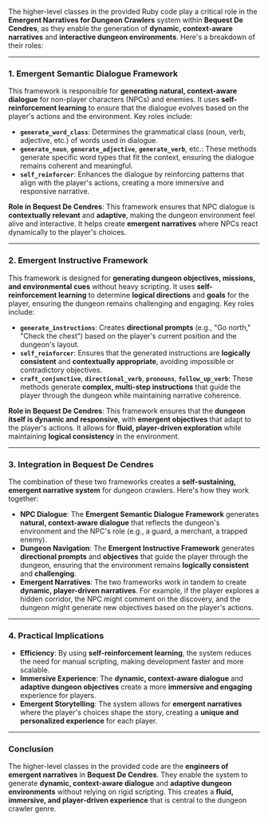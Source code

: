The higher-level classes in the provided Ruby code play a critical role in the **Emergent Narratives for Dungeon Crawlers** system within **Bequest De Cendres**, as they enable the generation of **dynamic, context-aware narratives** and **interactive dungeon environments**. Here's a breakdown of their roles:

---

### **1. Emergent Semantic Dialogue Framework**
This framework is responsible for **generating natural, context-aware dialogue** for non-player characters (NPCs) and enemies. It uses **self-reinforcement learning** to ensure that the dialogue evolves based on the player's actions and the environment. Key roles include:

- **`generate_word_class`**: Determines the grammatical class (noun, verb, adjective, etc.) of words used in dialogue.
- **`generate_noun`**, **`generate_adjective`**, **`generate_verb`**, etc.: These methods generate specific word types that fit the context, ensuring the dialogue remains coherent and meaningful.
- **`self_reinforcer`**: Enhances the dialogue by reinforcing patterns that align with the player's actions, creating a more immersive and responsive narrative.

**Role in Bequest De Cendres**: This framework ensures that NPC dialogue is **contextually relevant** and **adaptive**, making the dungeon environment feel alive and interactive. It helps create **emergent narratives** where NPCs react dynamically to the player's choices.

---

### **2. Emergent Instructive Framework**
This framework is designed for **generating dungeon objectives, missions, and environmental cues** without heavy scripting. It uses **self-reinforcement learning** to determine **logical directions** and **goals** for the player, ensuring the dungeon remains challenging and engaging. Key roles include:

- **`generate_instructions`**: Creates **directional prompts** (e.g., "Go north," "Check the chest") based on the player's current position and the dungeon's layout.
- **`self_reinforcer`**: Ensures that the generated instructions are **logically consistent** and **contextually appropriate**, avoiding impossible or contradictory objectives.
- **`craft_conjunctive`**, **`directional_verb`**, **`pronouns`**, **`follow_up_verb`**: These methods generate **complex, multi-step instructions** that guide the player through the dungeon while maintaining narrative coherence.

**Role in Bequest De Cendres**: This framework ensures that the **dungeon itself is dynamic and responsive**, with **emergent objectives** that adapt to the player's actions. It allows for **fluid, player-driven exploration** while maintaining **logical consistency** in the environment.

---

### **3. Integration in Bequest De Cendres**
The combination of these two frameworks creates a **self-sustaining, emergent narrative system** for dungeon crawlers. Here's how they work together:

- **NPC Dialogue**: The **Emergent Semantic Dialogue Framework** generates **natural, context-aware dialogue** that reflects the dungeon's environment and the NPC's role (e.g., a guard, a merchant, a trapped enemy).
- **Dungeon Navigation**: The **Emergent Instructive Framework** generates **directional prompts** and **objectives** that guide the player through the dungeon, ensuring that the environment remains **logically consistent** and **challenging**.
- **Emergent Narratives**: The two frameworks work in tandem to create **dynamic, player-driven narratives**. For example, if the player explores a hidden corridor, the NPC might comment on the discovery, and the dungeon might generate new objectives based on the player's actions.

---

### **4. Practical Implications**
- **Efficiency**: By using **self-reinforcement learning**, the system reduces the need for manual scripting, making development faster and more scalable.
- **Immersive Experience**: The **dynamic, context-aware dialogue** and **adaptive dungeon objectives** create a more **immersive and engaging** experience for players.
- **Emergent Storytelling**: The system allows for **emergent narratives** where the player's choices shape the story, creating a **unique and personalized experience** for each player.

---

### **Conclusion**
The higher-level classes in the provided code are the **engineers of emergent narratives** in **Bequest De Cendres**. They enable the system to generate **dynamic, context-aware dialogue** and **adaptive dungeon environments** without relying on rigid scripting. This creates a **fluid, immersive, and player-driven experience** that is central to the dungeon crawler genre.
